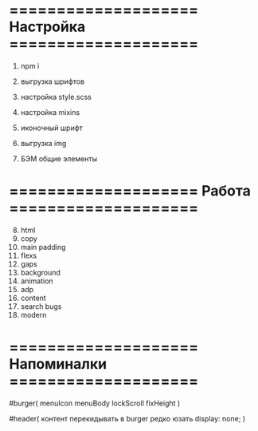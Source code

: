 # ==================== Настройка ====================

1. npm i
2. выгрузка шрифтов
3. настройка style.scss
4. настройка mixins
5. иконочный шрифт
6. выгрузка img

7. БЭМ общие элементы

# ==================== Работа ====================

8. html
9. copy
10. main padding
11. flexs
12. gaps
13. background
14. animation
15. adp
16. content
17. search bugs
18. modern

# ==================== Напоминалки ====================

#burger(
   menuIcon
   menuBody
   lockScroll
   fixHeight
)

#header(
   контент перекидывать в burger
   редко юзать display: none;
)